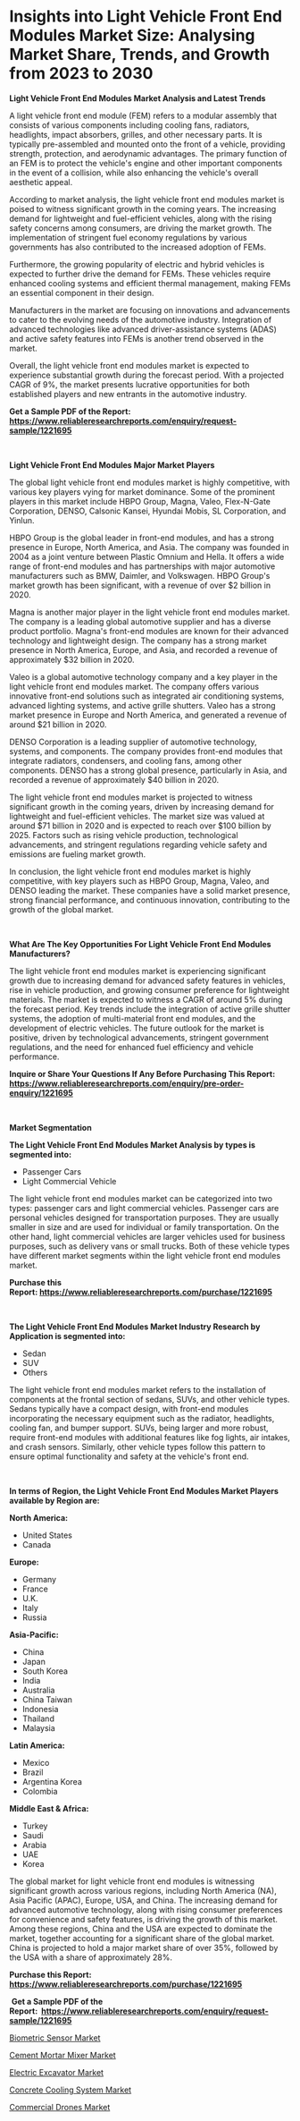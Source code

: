 <p><h1>Insights into Light Vehicle Front End Modules Market Size: Analysing Market Share, Trends, and Growth from 2023 to 2030</h1></p><p><strong>Light Vehicle Front End Modules Market Analysis and Latest Trends</strong></p>
<p><p>A light vehicle front end module (FEM) refers to a modular assembly that consists of various components including cooling fans, radiators, headlights, impact absorbers, grilles, and other necessary parts. It is typically pre-assembled and mounted onto the front of a vehicle, providing strength, protection, and aerodynamic advantages. The primary function of an FEM is to protect the vehicle's engine and other important components in the event of a collision, while also enhancing the vehicle's overall aesthetic appeal.</p><p>According to market analysis, the light vehicle front end modules market is poised to witness significant growth in the coming years. The increasing demand for lightweight and fuel-efficient vehicles, along with the rising safety concerns among consumers, are driving the market growth. The implementation of stringent fuel economy regulations by various governments has also contributed to the increased adoption of FEMs.</p><p>Furthermore, the growing popularity of electric and hybrid vehicles is expected to further drive the demand for FEMs. These vehicles require enhanced cooling systems and efficient thermal management, making FEMs an essential component in their design.</p><p>Manufacturers in the market are focusing on innovations and advancements to cater to the evolving needs of the automotive industry. Integration of advanced technologies like advanced driver-assistance systems (ADAS) and active safety features into FEMs is another trend observed in the market.</p><p>Overall, the light vehicle front end modules market is expected to experience substantial growth during the forecast period. With a projected CAGR of 9%, the market presents lucrative opportunities for both established players and new entrants in the automotive industry.</p></p>
<p><strong>Get a Sample PDF of the Report:&nbsp; <a href="https://www.reliableresearchreports.com/enquiry/request-sample/1221695">https://www.reliableresearchreports.com/enquiry/request-sample/1221695</a></strong></p>
<p>&nbsp;</p>
<p><strong>Light Vehicle Front End Modules Major Market Players</strong></p>
<p><p>The global light vehicle front end modules market is highly competitive, with various key players vying for market dominance. Some of the prominent players in this market include HBPO Group, Magna, Valeo, Flex-N-Gate Corporation, DENSO, Calsonic Kansei, Hyundai Mobis, SL Corporation, and Yinlun.</p><p>HBPO Group is the global leader in front-end modules, and has a strong presence in Europe, North America, and Asia. The company was founded in 2004 as a joint venture between Plastic Omnium and Hella. It offers a wide range of front-end modules and has partnerships with major automotive manufacturers such as BMW, Daimler, and Volkswagen. HBPO Group's market growth has been significant, with a revenue of over $2 billion in 2020.</p><p>Magna is another major player in the light vehicle front end modules market. The company is a leading global automotive supplier and has a diverse product portfolio. Magna's front-end modules are known for their advanced technology and lightweight design. The company has a strong market presence in North America, Europe, and Asia, and recorded a revenue of approximately $32 billion in 2020.</p><p>Valeo is a global automotive technology company and a key player in the light vehicle front end modules market. The company offers various innovative front-end solutions such as integrated air conditioning systems, advanced lighting systems, and active grille shutters. Valeo has a strong market presence in Europe and North America, and generated a revenue of around $21 billion in 2020.</p><p>DENSO Corporation is a leading supplier of automotive technology, systems, and components. The company provides front-end modules that integrate radiators, condensers, and cooling fans, among other components. DENSO has a strong global presence, particularly in Asia, and recorded a revenue of approximately $40 billion in 2020.</p><p>The light vehicle front end modules market is projected to witness significant growth in the coming years, driven by increasing demand for lightweight and fuel-efficient vehicles. The market size was valued at around $71 billion in 2020 and is expected to reach over $100 billion by 2025. Factors such as rising vehicle production, technological advancements, and stringent regulations regarding vehicle safety and emissions are fueling market growth.</p><p>In conclusion, the light vehicle front end modules market is highly competitive, with key players such as HBPO Group, Magna, Valeo, and DENSO leading the market. These companies have a solid market presence, strong financial performance, and continuous innovation, contributing to the growth of the global market.</p></p>
<p>&nbsp;</p>
<p><strong>What Are The Key Opportunities For Light Vehicle Front End Modules Manufacturers?</strong></p>
<p><p>The light vehicle front end modules market is experiencing significant growth due to increasing demand for advanced safety features in vehicles, rise in vehicle production, and growing consumer preference for lightweight materials. The market is expected to witness a CAGR of around 5% during the forecast period. Key trends include the integration of active grille shutter systems, the adoption of multi-material front end modules, and the development of electric vehicles. The future outlook for the market is positive, driven by technological advancements, stringent government regulations, and the need for enhanced fuel efficiency and vehicle performance.</p></p>
<p><strong>Inquire or Share Your Questions If Any Before Purchasing This Report: <a href="https://www.reliableresearchreports.com/enquiry/pre-order-enquiry/1221695">https://www.reliableresearchreports.com/enquiry/pre-order-enquiry/1221695</a></strong></p>
<p>&nbsp;</p>
<p><strong>Market Segmentation</strong></p>
<p><strong>The Light Vehicle Front End Modules Market Analysis by types is segmented into:</strong></p>
<p><ul><li>Passenger Cars</li><li>Light Commercial Vehicle</li></ul></p>
<p><p>The light vehicle front end modules market can be categorized into two types: passenger cars and light commercial vehicles. Passenger cars are personal vehicles designed for transportation purposes. They are usually smaller in size and are used for individual or family transportation. On the other hand, light commercial vehicles are larger vehicles used for business purposes, such as delivery vans or small trucks. Both of these vehicle types have different market segments within the light vehicle front end modules market.</p></p>
<p><strong>Purchase this Report:&nbsp;<a href="https://www.reliableresearchreports.com/purchase/1221695">https://www.reliableresearchreports.com/purchase/1221695</a></strong></p>
<p>&nbsp;</p>
<p><strong>The Light Vehicle Front End Modules Market Industry Research by Application is segmented into:</strong></p>
<p><ul><li>Sedan</li><li>SUV</li><li>Others</li></ul></p>
<p><p>The light vehicle front end modules market refers to the installation of components at the frontal section of sedans, SUVs, and other vehicle types. Sedans typically have a compact design, with front-end modules incorporating the necessary equipment such as the radiator, headlights, cooling fan, and bumper support. SUVs, being larger and more robust, require front-end modules with additional features like fog lights, air intakes, and crash sensors. Similarly, other vehicle types follow this pattern to ensure optimal functionality and safety at the vehicle's front end.</p></p>
<p>&nbsp;</p>
<p><strong>In terms of Region, the Light Vehicle Front End Modules Market Players available by Region are:</strong></p>
<p>
    <p> <strong> North America: </strong>
        <ul>
            <li>United States</li>
            <li>Canada</li>
        </ul>
        </p> 
    <p> <strong> Europe: </strong>
        <ul>
            <li>Germany</li>
            <li>France</li>
            <li>U.K.</li>
            <li>Italy</li>
            <li>Russia</li>
        </ul>
        </p> 
    <p> <strong> Asia-Pacific: </strong>
        <ul>
            <li>China</li>
            <li>Japan</li>
            <li>South Korea</li>
            <li>India</li>
            <li>Australia</li>
            <li>China Taiwan</li>
            <li>Indonesia</li>
            <li>Thailand</li>
            <li>Malaysia</li>
        </ul>
        </p> 
    <p> <strong> Latin America: </strong>
        <ul>
            <li>Mexico</li>
            <li>Brazil</li>
            <li>Argentina Korea</li>
            <li>Colombia</li>
        </ul>
        </p> 
    <p> <strong> Middle East & Africa: </strong>
        <ul>
            <li>Turkey</li>
            <li>Saudi</li>
            <li>Arabia</li>
            <li>UAE</li>
            <li>Korea</li>
        </ul>
    </p>
    </p>
<p><p>The global market for light vehicle front end modules is witnessing significant growth across various regions, including North America (NA), Asia Pacific (APAC), Europe, USA, and China. The increasing demand for advanced automotive technology, along with rising consumer preferences for convenience and safety features, is driving the growth of this market. Among these regions, China and the USA are expected to dominate the market, together accounting for a significant share of the global market. China is projected to hold a major market share of over 35%, followed by the USA with a share of approximately 28%.</p></p>
<p><strong>Purchase this Report: <a href="https://www.reliableresearchreports.com/purchase/1221695">https://www.reliableresearchreports.com/purchase/1221695</a></strong></p>
<p>&nbsp;<strong>Get a Sample PDF of the Report:&nbsp;&nbsp;<a href="https://www.reliableresearchreports.com/enquiry/request-sample/1221695">https://www.reliableresearchreports.com/enquiry/request-sample/1221695</a></strong></p>
<p><strong></strong></p>
<p><p><a href="https://www.linkedin.com/pulse/biometric-sensor-market-share-amp-new-trends-analysis-ywppe/">Biometric Sensor Market</a></p><p><a href="https://medium.com/@noewwade60/cement-mortar-mixer-market-analysis-and-sze-forecasted-for-period-from-2023-to-2030-ab28faaf4211">Cement Mortar Mixer Market</a></p><p><a href="https://www.linkedin.com/pulse/electric-excavator-market-size-2023-2030-global-industrial-rb7ye/">Electric Excavator Market</a></p><p><a href="https://medium.com/@smithazim89098/concrete-cooling-system-market-report-reveals-the-latest-trends-and-growth-opportunities-of-this-0b4911a1d5d6">Concrete Cooling System Market</a></p><p><a href="https://www.linkedin.com/pulse/commercial-drones-market-size-share-amp-trends-analysis-9tkwe/">Commercial Drones Market</a></p></p>